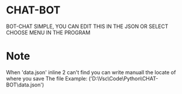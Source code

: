 # CHAT-BOT
BOT-CHAT SIMPLE, YOU CAN EDIT THIS IN THE JSON OR SELECT CHOOSE MENU IN THE PROGRAM 
# Note
When 'data.json' inline 2 can't find you can write manuall the locate of where you save 
The file 
Example:
('D:\Vsc\Code\Python\CHAT-BOT\data.json')
